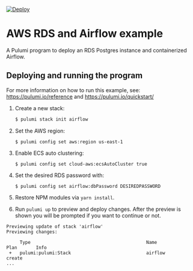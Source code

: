[![Deploy](https://get.pulumi.com/new/button.svg)](https://app.pulumi.com/new)

# AWS RDS and Airflow example

A Pulumi program to deploy an RDS Postgres instance and containerized Airflow.

## Deploying and running the program

For more information on how to run this example, see: https://pulumi.io/reference and https://pulumi.io/quickstart/

1. Create a new stack:

   ```bash
   $ pulumi stack init airflow
   ```

1. Set the AWS region:

    ```
    $ pulumi config set aws:region us-east-1
    ```

1. Enable ECS auto clustering:

    ```
    $ pulumi config set cloud-aws:ecsAutoCluster true
    ```

1. Set the desired RDS password with:

    ```
    $ pulumi config set airflow:dbPassword DESIREDPASSWORD
    ```

1. Restore NPM modules via `yarn install`.
1. Run `pulumi up` to preview and deploy changes.  After the preview is shown you will be
   prompted if you want to continue or not.

```
Previewing update of stack 'airflow'
Previewing changes:

     Type                                           Name                              Plan       Info
 +   pulumi:pulumi:Stack                            airflow                           create
...
```

